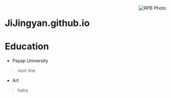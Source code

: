 <img src="https://JiJingyan.github.io/blob/main/download.png" alt="RPB Photo" align="right"/>


# JiJingyan.github.io

# Education
* Payap University<br/>
>next line
* Art<br/>
>haha
